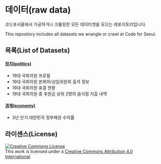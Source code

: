 데이터(raw data)
================
코드포서울에서 가공하거나 크롤링한 모든 데이터셋을 모으는 레포지토리입니다.

This repository includes all datasets we wrangle or crawl at Code for Seoul.

목록(List of Datasets)
----------------------

#### [정치(politics)](politics)

* 19대 국회의원 프로필
* 19대 국회의원 본회의/상임위원회 출석 정보
* 19대 국회의원 표결 현황
* 19대 국회의원 중 후원금 상위 2명의 음식점 지출 내역

#### [경제(economy)](economy)

* 3년 만기 대한민국 정부채권 수익률

라이센스(License)
-----------------
<a rel="license" href="http://creativecommons.org/licenses/by/4.0/"><img alt="Creative Commons License" style="border-width:0" src="http://i.creativecommons.org/l/by/4.0/88x31.png" /></a><br />This work is licensed under a <a rel="license" href="http://creativecommons.org/licenses/by/4.0/">Creative Commons Attribution 4.0 International</a>.
